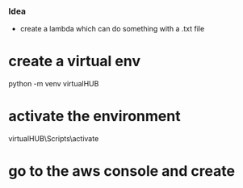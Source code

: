 ### Idea
- create a lambda which can do something with a .txt file

# create a virtual env
python -m venv virtualHUB

# activate the environment
virtualHUB\Scripts\activate

# go to the aws console and create 